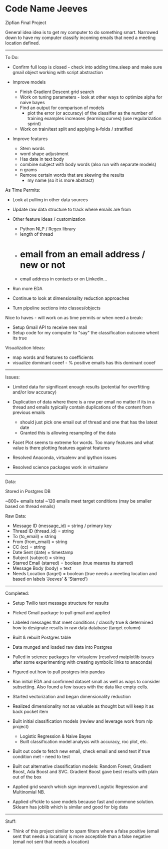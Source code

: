 # Code Name Jeeves 
Zipfian Final Project

General idea idea is to get my computer to do something smart. Narrowed down to have my computer classify incoming emails that need a meeting location defined.

------------

To Do:

- Confirm full loop is closed - check into adding time.sleep and make sure gmail object working with script abstraction


- Improve models
    - Finish Gradient Descent grid search
    - Work on tuning parameters - look at other ways to optimize alpha for naive bayes
    - Find an output for comparison of models
        - plot the error (or accuracy) of the classifier as the number of training examples increases (learning curves) (use regularization sprint)
    - Work on train/test split and applying k-folds / stratified

- Improve features
    - Stem words
    - word shape adjustment
    - Has date in text body
    - combine subject with body words (also run with separate models)
    - n grams
    - Remove certain words that are skewing the results
        - my name (so it is more abstract)


As Time Permits:
- Look at pulling in other data sources
- Update raw data structure to track where emails are from

- Other feature ideas / customization
    - Python NLP / Regex library
    - length of thread
    - # email from an email address / new or not
    - email address in contacts or on Linkedin...
- Run more EDA


- Continue to look at dimensionality reduction approaches
- Turn pipeline sections into classes/objects

Nice to haves - will work on as time permits or when need a break:

- Setup Gmail API to receive new mail
- Setup code for my computer to "say" the classification outcome whent its true


Visualization Ideas:
- map words and features to coefficients
- visualize dominant coeef - % positive emails has this dominant cooef

---------------
Issues:
- Limited data for significant enough results (potential for overfitting and/or low accuracy)
- Duplication of data where there is a row per email no matter if its in a thread and emails typically contain duplications of the content from previous emails
    - should just pick one email out of  thread and one that has the latest date
    - Granted this is allowing resampling of the data
- Facet Plot seems to extreme for words. Too many features and what value is there plotting features against features


- Resolved Anaconda, virtualenv and ipython issues
- Resolved science packages work in virtualenv

---------------
Data:

Stored in Postgres DB

~800+ emails total
~120 emails meet target conditions (may be smaller based on thread emails)

Raw Data:
- Message ID (message_id) = string / primary key
- Thread ID (thread_id) = string
- To (to_email) = string
- From (from_email) = string
- CC (cc) = string
- Date Sent (date) = timestamp
- Subject (subject) = string
- Starred Email (starred) = boolean (true meanss its starred)
- Message Body (body) = text
- Needs Location (target) = boolean (true needs a meeting location and based on labels 'Jeeves' & 'Starred')

---------------
Completed:
- Setup Twilio text message structure for results
- Picked Gmail package to pull gmail and applied
- Labeled messages that meet conditions / classify true & determined how to designate results in raw data database (target column)
- Built & rebuilt Postgres table
- Data munged and loaded raw data into Postgres
- Pulled in science packages for virtualenv (resolved matplotlib issues after some experimenting with creating symbolic links to anaconda)
- Figured out how to pull postgres into pandas
- Ran initial EDA and confirmed dataset small as well as ways to consider subsetting. Also found a few issues with the data like empty cells.
- Started vectorization and began dimensionality reduction 
- Realized dimensionality not as valuable as thought but will keep it as back pocket item
- Built initial classification models (review and leverage work from nlp project)
    - Logistic Regression & Naive Bayes
    - Built classification model analysis with accuracy, roc plot, etc.
- Built out code to fetch new email, check email and send text if true condition met - need to test
- Built out alternative classification models: Random Forest, Gradient Boost, Ada Boost and SVC. Gradient Boost gave best results with plain out of the box
- Applied grid search which sign improved Logistic Regression and Multinomial NB. 

- Applied cPickle to save models because fast and commone solution. Sklearn has joblib which is similar and good for big data

---------------
Stuff:
- Think of this project similar to spam filters where a false positive (email sent that needs a location) is more acceptible than a false negative (email not sent that needs a location)
